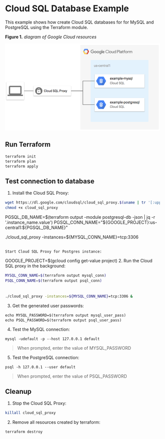 # Cloud SQL Database Example

This example shows how create Cloud SQL databases for for MySQL and PostgreSQL using the Terraform module.

**Figure 1.** *diagram of Google Cloud resources*

![architecture diagram](./diagram.png)

## Run Terraform

```
terraform init
terraform plan
terraform apply
```

## Test connection to database

1. Install the Cloud SQL Proxy:

```bash
wget https://dl.google.com/cloudsql/cloud_sql_proxy.$(uname | tr '[:upper:]' '[:lower:]').amd64 -O cloud_sql_proxy
chmod +x cloud_sql_proxy
```

PGSQL_DB_NAME=$(terraform output -module postgresql-db -json | jq -r '.instance_name.value')
PGSQL_CONN_NAME="${GOOGLE_PROJECT}:us-central1:${PGSQL_DB_NAME}"

./cloud_sql_proxy -instances=${MYSQL_CONN_NAME}=tcp:3306
```

Start Cloud SQL Proxy for Postgres instance:

```
GOOGLE_PROJECT=$(gcloud config get-value project)
2. Run the Cloud SQL proxy in the background:


```bash
MYSQL_CONN_NAME=$(terraform output mysql_conn)
PSQL_CONN_NAME=$(terraform output psql_conn)


./cloud_sql_proxy -instances=${MYSQL_CONN_NAME}=tcp:3306 &
```

3. Get the generated user passwords:

```
echo MYSQL_PASSWORD=$(terraform output mysql_user_pass)
echo PSQL_PASSWORD=$(terraform output psql_user_pass)
```

4. Test the MySQL connection:

```
mysql -udefault -p --host 127.0.0.1 default
```

> When prompted, enter the value of MYSQL_PASSWORD

5. Test the PostgreSQL connection:

```
psql -h 127.0.0.1 --user default
```



> When prompted, enter the value of PSQL_PASSWORD

## Cleanup

1. Stop the Cloud SQL Proxy:

```bash
killall cloud_sql_proxy
```

2. Remove all resources created by terraform:

```bash
terraform destroy
```
